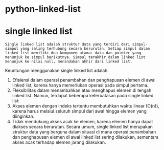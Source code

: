 # python-linked-list
# single linked list
    Single linked list adalah struktur data yang terdiri dari simpul-simpul yang saling terhubung secara berurutan. Setiap simpul dalam linked list memiliki dua komponen utama: data dan pointer yang menunjuk ke simpul berikutnya. Simpul terakhir dalam linked list menunjuk ke nilai null, menandakan akhir dari linked list.
Keuntungan menggunakan single linked list adalah:
1. Efisiensi dalam operasi penambahan dan penghapusan elemen di awal linked list, karena hanya memerlukan operasi pada simpul pertama.
2. Fleksibilitas dalam menambahkan atau menghapus elemen di tengah linked list.
Namun, terdapat beberapa keterbatasan pada single linked list:
1. Akses elemen dengan indeks tertentu membutuhkan waktu linear (O(n)), karena harus melalui seluruh simpul dari awal hingga elemen yang diinginkan.
2. Tidak mendukung akses acak ke elemen, karena elemen hanya dapat diakses secara berurutan.
Secara umum, single linked list merupakan struktur data yang berguna dalam situasi di mana operasi penambahan dan penghapusan elemen di awal linked list sering dilakukan, sementara akses acak terhadap elemen jarang dilakukan.
